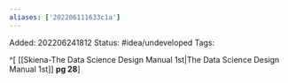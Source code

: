 ```yaml
---
aliases: ['202206111633c1a']
---
```

Added: 202206241812
Status: #idea/undeveloped
Tags: 

^[ [[Skiena-The Data Science  Design Manual 1st|The Data Science Design Manual 1st]] **pg 28**]
